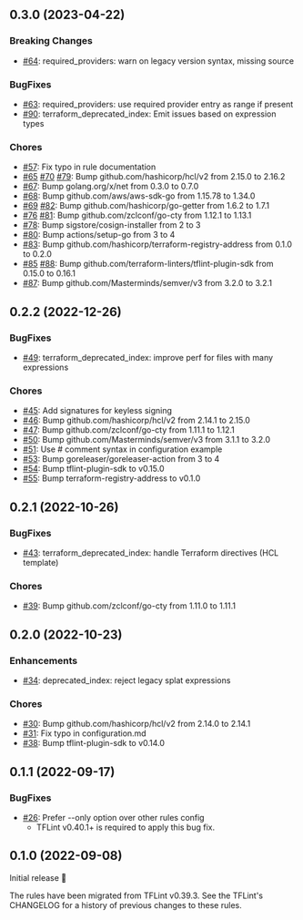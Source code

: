 ## 0.3.0 (2023-04-22)

### Breaking Changes

- [#64](https://github.com/terraform-linters/tflint-ruleset-terraform/pull/64): required_providers: warn on legacy version syntax, missing source

### BugFixes

- [#63](https://github.com/terraform-linters/tflint-ruleset-terraform/pull/63): required_providers: use required provider entry as range if present
- [#90](https://github.com/terraform-linters/tflint-ruleset-terraform/pull/90): terraform_deprecated_index: Emit issues based on expression types

### Chores

- [#57](https://github.com/terraform-linters/tflint-ruleset-terraform/pull/57): Fix typo in rule documentation
- [#65](https://github.com/terraform-linters/tflint-ruleset-terraform/pull/65) [#70](https://github.com/terraform-linters/tflint-ruleset-terraform/pull/70) [#79](https://github.com/terraform-linters/tflint-ruleset-terraform/pull/79): Bump github.com/hashicorp/hcl/v2 from 2.15.0 to 2.16.2
- [#67](https://github.com/terraform-linters/tflint-ruleset-terraform/pull/67): Bump golang.org/x/net from 0.3.0 to 0.7.0
- [#68](https://github.com/terraform-linters/tflint-ruleset-terraform/pull/68): Bump github.com/aws/aws-sdk-go from 1.15.78 to 1.34.0
- [#69](https://github.com/terraform-linters/tflint-ruleset-terraform/pull/69) [#82](https://github.com/terraform-linters/tflint-ruleset-terraform/pull/82): Bump github.com/hashicorp/go-getter from 1.6.2 to 1.7.1
- [#76](https://github.com/terraform-linters/tflint-ruleset-terraform/pull/76) [#81](https://github.com/terraform-linters/tflint-ruleset-terraform/pull/81): Bump github.com/zclconf/go-cty from 1.12.1 to 1.13.1
- [#78](https://github.com/terraform-linters/tflint-ruleset-terraform/pull/78): Bump sigstore/cosign-installer from 2 to 3
- [#80](https://github.com/terraform-linters/tflint-ruleset-terraform/pull/80): Bump actions/setup-go from 3 to 4
- [#83](https://github.com/terraform-linters/tflint-ruleset-terraform/pull/83): Bump github.com/hashicorp/terraform-registry-address from 0.1.0 to 0.2.0
- [#85](https://github.com/terraform-linters/tflint-ruleset-terraform/pull/85) [#88](https://github.com/terraform-linters/tflint-ruleset-terraform/pull/88): Bump github.com/terraform-linters/tflint-plugin-sdk from 0.15.0 to 0.16.1
- [#87](https://github.com/terraform-linters/tflint-ruleset-terraform/pull/87): Bump github.com/Masterminds/semver/v3 from 3.2.0 to 3.2.1

## 0.2.2 (2022-12-26)

### BugFixes

- [#49](https://github.com/terraform-linters/tflint-ruleset-terraform/pull/49): terraform_deprecated_index: improve perf for files with many expressions

### Chores

- [#45](https://github.com/terraform-linters/tflint-ruleset-terraform/pull/45): Add signatures for keyless signing
- [#46](https://github.com/terraform-linters/tflint-ruleset-terraform/pull/46): Bump github.com/hashicorp/hcl/v2 from 2.14.1 to 2.15.0
- [#47](https://github.com/terraform-linters/tflint-ruleset-terraform/pull/47): Bump github.com/zclconf/go-cty from 1.11.1 to 1.12.1
- [#50](https://github.com/terraform-linters/tflint-ruleset-terraform/pull/50): Bump github.com/Masterminds/semver/v3 from 3.1.1 to 3.2.0
- [#51](https://github.com/terraform-linters/tflint-ruleset-terraform/pull/51): Use # comment syntax in configuration example
- [#53](https://github.com/terraform-linters/tflint-ruleset-terraform/pull/53): Bump goreleaser/goreleaser-action from 3 to 4
- [#54](https://github.com/terraform-linters/tflint-ruleset-terraform/pull/54): Bump tflint-plugin-sdk to v0.15.0
- [#55](https://github.com/terraform-linters/tflint-ruleset-terraform/pull/55): Bump terraform-registry-address to v0.1.0

## 0.2.1 (2022-10-26)

### BugFixes

- [#43](https://github.com/terraform-linters/tflint-ruleset-terraform/pull/43): terraform_deprecated_index: handle Terraform directives (HCL template)

### Chores

- [#39](https://github.com/terraform-linters/tflint-ruleset-terraform/pull/39): Bump github.com/zclconf/go-cty from 1.11.0 to 1.11.1

## 0.2.0 (2022-10-23)

### Enhancements

- [#34](https://github.com/terraform-linters/tflint-ruleset-terraform/pull/34): deprecated_index: reject legacy splat expressions

### Chores

- [#30](https://github.com/terraform-linters/tflint-ruleset-terraform/pull/30): Bump github.com/hashicorp/hcl/v2 from 2.14.0 to 2.14.1
- [#31](https://github.com/terraform-linters/tflint-ruleset-terraform/pull/31): Fix typo in configuration.md
- [#38](https://github.com/terraform-linters/tflint-ruleset-terraform/pull/38): Bump tflint-plugin-sdk to v0.14.0

## 0.1.1 (2022-09-17)

### BugFixes

- [#26](https://github.com/terraform-linters/tflint-ruleset-terraform/pull/26): Prefer --only option over other rules config
  - TFLint v0.40.1+ is required to apply this bug fix.

## 0.1.0 (2022-09-08)

Initial release 🎉

The rules have been migrated from TFLint v0.39.3. See the TFLint's CHANGELOG for a history of previous changes to these rules.
